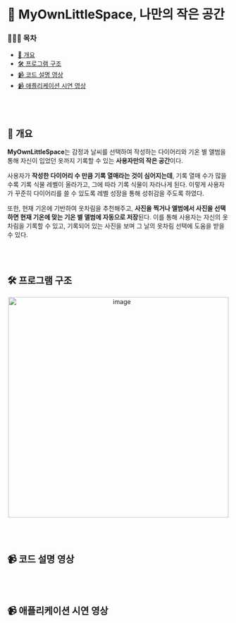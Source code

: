 # 📓 MyOwnLittleSpace, 나만의 작은 공간

### 💁🏻‍♀️ 목차
* [🌈 개요](#-개요)
* [🛠️ 프로그램 구조](#%EF%B8%8F-프로그램-구조)
* [📹 코드 설명 영상](#-코드-설명-영상)
* [📹 애플리케이션 시연 영상](#-애플리케이션-시연-영상)

<br><br>

## 🌈 개요
**MyOwnLittleSpace**는 감정과 날씨를 선택하여 작성하는 다이어리와 기온 별 앨범을 통해 자신이 입었던 옷까지 기록할 수 있는 **사용자만의 작은 공간**이다.

사용자가 **작성한 다이어리 수 만큼 기록 열매라는 것이 심어지는데**, 기록 열매 수가 많을수록 기록 식물 레벨이 올라가고, 그에 따라 기록 식물이 자라나게 된다. 이렇게 사용자가 꾸준히 다이어리를 쓸 수 있도록 레벨 성장을 통해 성취감을 주도록 하였다. 

또한, 현재 기온에 기반하여 옷차림을 추천해주고, **사진을 찍거나 앨범에서 사진을 선택하면 현재 기온에 맞는 기온 별 앨범에 자동으로 저장**된다. 이를 통해 사용자는 자신의 옷차림을 기록할 수 있고, 기록되어 있는 사진을 보며 그 날의 옷차림 선택에 도움을 받을 수 있다.

<br><br>

## 🛠️ 프로그램 구조

<p align="center">
<img width="500" alt="image" src="https://github.com/user-attachments/assets/69a01556-3d7e-44de-808f-3f24bc7ee96d">
</p>

<br><br>

## 📹 코드 설명 영상



<br><br>

## 📹 애플리케이션 시연 영상

